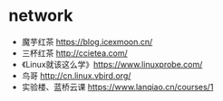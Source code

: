 # network

- 魔芋红茶 https://blog.icexmoon.cn/
- 三杯红茶 http://ccietea.com/
- 《Linux就该这么学》https://www.linuxprobe.com/
- 鸟哥  http://cn.linux.vbird.org/
- 实验楼、蓝桥云课 https://www.lanqiao.cn/courses/1
